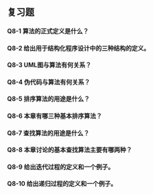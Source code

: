 ## 复习题
#### Q8-1 算法的正式定义是什么？
#### Q8-2 给出用于结构化程序设计中的三种结构的定义。
#### Q8-3 UML图与算法有何关系？
#### Q8-4 伪代码与算法有何关系？
#### Q8-5 排序算法的用途是什么？
#### Q8-6 本章有哪三种基本排序算法？
#### Q8-7 查找算法的用途是什么？
#### Q8-8 本章讨论的基本查找算法主要有哪两种？
#### Q8-9 给出迭代过程的定义和一个例子。
#### Q8-10 给出递归过程的定义和一个例子。
